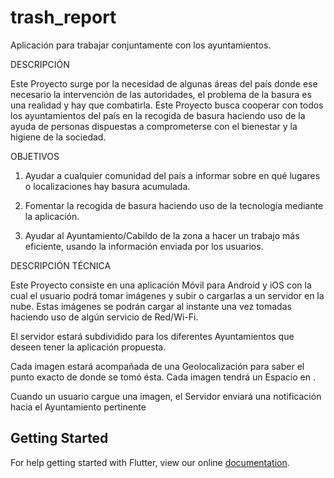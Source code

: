 # trash_report

Aplicación para trabajar conjuntamente con los ayuntamientos.

DESCRIPCIÓN 

Este Proyecto surge por la necesidad de algunas áreas del país donde ese necesario la intervención de las autoridades, el problema de la basura es una realidad y hay que combatirla. Este Proyecto busca 
cooperar con todos los ayuntamientos del país en la recogida de basura haciendo uso de la ayuda de personas dispuestas a comprometerse con el bienestar y la higiene de la sociedad. 

OBJETIVOS 

1.	Ayudar a cualquier comunidad del país a informar sobre en qué lugares o localizaciones hay basura acumulada. 

2.	Fomentar la recogida de basura haciendo uso de la tecnología mediante la aplicación.

3.	Ayudar al Ayuntamiento/Cabildo de la zona a hacer un trabajo más eficiente, usando la información enviada por los usuarios. 

 
DESCRIPCIÓN TÉCNICA 
 
Este Proyecto consiste en una aplicación Móvil para Android y iOS con la cual el usuario podrá tomar imágenes y subir o cargarlas a un servidor en la nube. Estas imágenes se podrán cargar al instante una vez tomadas haciendo uso de algún servicio de Red/Wi-Fi. 

El servidor estará subdividido para los diferentes Ayuntamientos que deseen tener la aplicación propuesta. 
 
Cada imagen estará acompañada de una Geolocalización para saber el punto exacto de donde se tomó ésta. Cada imagen tendrá un 
Espacio en . 
 
Cuando un usuario cargue una imagen, el Servidor enviará una notificación hacia el Ayuntamiento pertinente




## Getting Started

For help getting started with Flutter, view our online
[documentation](https://flutter.io/).
